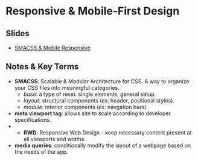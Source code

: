 # Responsive & Mobile-First Design

##  Slides
- [SMACSS & Mobile Responsive](https://github.com/codefellows/seattle-301d7/files/302712/301d7.-.SMACSS.Mobile.Responsive.pdf)

##  Notes & Key Terms
- **SMACSS**: Scalable & Modular Architecture for CSS. A way to organize your CSS files into meaningful categories.
  - *base*: a type of reset. single elements, general setup.
  - *layout*: structural components (ex: header, positional styles).
  - *module*: interior components (ex: navgation bars).
- **meta viewport tag**: allows site to scale according to developer specifications.
- - **RWD**: Responsive Web Design - keep necessary content present at all viewports and widths.
- **media queries**: conditionally modify the layout of a webpage based on the needs of the app.

